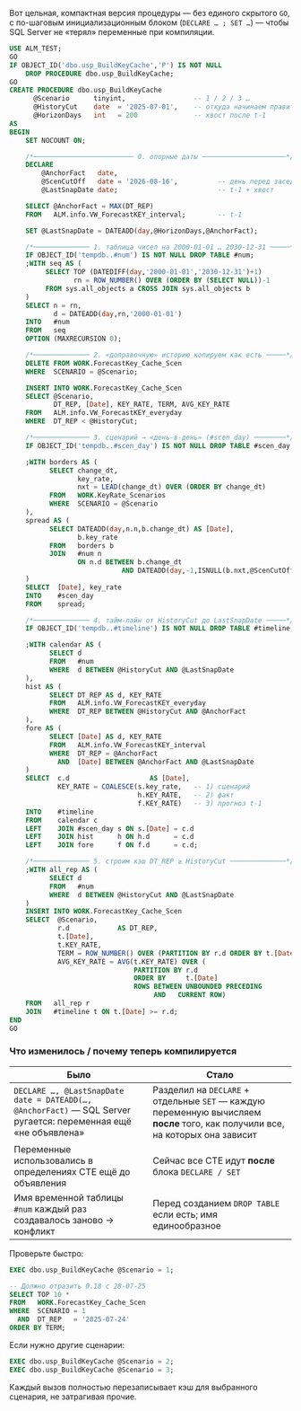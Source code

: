 Вот цельная, компактная версия процедуры — без единого скрытого `GO`, с по-шаговым
инициализационным блоком (`DECLARE … ; SET …`) — чтобы SQL Server не «терял» переменные
при компиляции.

```sql
USE ALM_TEST;
GO
IF OBJECT_ID('dbo.usp_BuildKeyCache','P') IS NOT NULL
    DROP PROCEDURE dbo.usp_BuildKeyCache;
GO
CREATE PROCEDURE dbo.usp_BuildKeyCache
      @Scenario      tinyint,                 -- 1 / 2 / 3 …
      @HistoryCut    date  = '2025-07-01',    -- откуда начинаем править
      @HorizonDays   int   = 200              -- хвост после t-1
AS
BEGIN
    SET NOCOUNT ON;

    /*───────────────────────── 0. опорные даты ─────────────────────*/
    DECLARE
        @AnchorFact   date,
        @ScenCutOff   date = '2026-08-16',          -- день перед заседанием
        @LastSnapDate date;                         -- t-1 + хвост

    SELECT @AnchorFact = MAX(DT_REP)
    FROM   ALM.info.VW_ForecastKEY_interval;        -- t-1

    SET @LastSnapDate = DATEADD(day,@HorizonDays,@AnchorFact);

    /*────────────── 1. таблица чисел на 2000-01-01 … 2030-12-31 ─────*/
    IF OBJECT_ID('tempdb..#num') IS NOT NULL DROP TABLE #num;
    ;WITH seq AS (
         SELECT TOP (DATEDIFF(day,'2000-01-01','2030-12-31')+1)
                rn = ROW_NUMBER() OVER (ORDER BY (SELECT NULL))-1
         FROM sys.all_objects a CROSS JOIN sys.all_objects b
    )
    SELECT n = rn,
           d = DATEADD(day,rn,'2000-01-01')
    INTO   #num
    FROM   seq
    OPTION (MAXRECURSION 0);

    /*────────────── 2. «доправочную» историю копируем как есть ─────*/
    DELETE FROM WORK.ForecastKey_Cache_Scen
    WHERE  SCENARIO = @Scenario;

    INSERT INTO WORK.ForecastKey_Cache_Scen
    SELECT @Scenario,
           DT_REP, [Date], KEY_RATE, TERM, AVG_KEY_RATE
    FROM   ALM.info.VW_ForecastKEY_everyday
    WHERE  DT_REP < @HistoryCut;

    /*────────────── 3. сценарий → «день-в-день» (#scen_day) ────────*/
    IF OBJECT_ID('tempdb..#scen_day') IS NOT NULL DROP TABLE #scen_day;

    ;WITH borders AS (
          SELECT change_dt,
                 key_rate,
                 nxt = LEAD(change_dt) OVER (ORDER BY change_dt)
          FROM   WORK.KeyRate_Scenarios
          WHERE  SCENARIO = @Scenario
    ),
    spread AS (
          SELECT DATEADD(day,n.n,b.change_dt) AS [Date],
                 b.key_rate
          FROM   borders b
          JOIN   #num n
                 ON n.d BETWEEN b.change_dt
                            AND DATEADD(day,-1,ISNULL(b.nxt,@ScenCutOff))
    )
    SELECT  [Date], key_rate
    INTO    #scen_day
    FROM    spread;

    /*────────────── 4. тайм-лайн от HistoryCut до LastSnapDate ─────*/
    IF OBJECT_ID('tempdb..#timeline') IS NOT NULL DROP TABLE #timeline;

    ;WITH calendar AS (
          SELECT d
          FROM   #num
          WHERE  d BETWEEN @HistoryCut AND @LastSnapDate
    ),
    hist AS (
          SELECT DT_REP AS d, KEY_RATE
          FROM   ALM.info.VW_ForecastKEY_everyday
          WHERE  DT_REP BETWEEN @HistoryCut AND @AnchorFact
    ),
    fore AS (
          SELECT [Date] AS d, KEY_RATE
          FROM   ALM.info.VW_ForecastKEY_interval
          WHERE  DT_REP = @AnchorFact
            AND  [Date] BETWEEN @AnchorFact AND @LastSnapDate
    )
    SELECT  c.d                    AS [Date],
            KEY_RATE = COALESCE(s.key_rate,   -- 1) сценарий
                                h.KEY_RATE,   -- 2) факт
                                f.KEY_RATE)   -- 3) прогноз t-1
    INTO    #timeline
    FROM    calendar c
    LEFT    JOIN #scen_day s ON s.[Date] = c.d
    LEFT    JOIN hist      h ON h.d      = c.d
    LEFT    JOIN fore      f ON f.d      = c.d;

    /*────────────── 5. строим кэш DT_REP ≥ HistoryCut ──────────────*/
    ;WITH all_rep AS (
          SELECT d
          FROM   #num
          WHERE  d BETWEEN @HistoryCut AND @LastSnapDate
    )
    INSERT INTO WORK.ForecastKey_Cache_Scen
    SELECT  @Scenario,
            r.d            AS DT_REP,
            t.[Date],
            t.KEY_RATE,
            TERM = ROW_NUMBER() OVER (PARTITION BY r.d ORDER BY t.[Date]),
            AVG_KEY_RATE = AVG(t.KEY_RATE) OVER (
                               PARTITION BY r.d
                               ORDER BY     t.[Date]
                               ROWS BETWEEN UNBOUNDED PRECEDING
                                    AND   CURRENT ROW)
    FROM   all_rep r
    JOIN   #timeline t ON t.[Date] >= r.d;
END
GO
```

### Что изменилось / почему теперь компилируется

| Было                                                                                                           | Стало                                                                                                                          |
| -------------------------------------------------------------------------------------------------------------- | ------------------------------------------------------------------------------------------------------------------------------ |
| `DECLARE …, @LastSnapDate date = DATEADD(…, @AnchorFact)` — SQL Server ругается: переменная ещё «не объявлена» | Разделил на `DECLARE` + отдельные `SET` — каждую переменную вычисляем **после** того, как получили все, на которых она зависит |
| Переменные использовались в определениях CTE ещё до объявления                                                 | Сейчас все CTE идут **после** блока `DECLARE / SET`                                                                            |
| Имя временной таблицы `#num` каждый раз создавалось заново → конфликт                                          | Перед созданием `DROP TABLE` если есть; имя единообразное                                                                      |

Проверьте быстро:

```sql
EXEC dbo.usp_BuildKeyCache @Scenario = 1;

-- Должно отразить 0.18 c 28-07-25
SELECT TOP 10 *
FROM   WORK.ForecastKey_Cache_Scen
WHERE  SCENARIO = 1
  AND  DT_REP   = '2025-07-24'
ORDER BY TERM;
```

Если нужно другие сценарии:

```sql
EXEC dbo.usp_BuildKeyCache @Scenario = 2;
EXEC dbo.usp_BuildKeyCache @Scenario = 3;
```

Каждый вызов полностью перезаписывает кэш для выбранного сценария, не затрагивая прочие.
